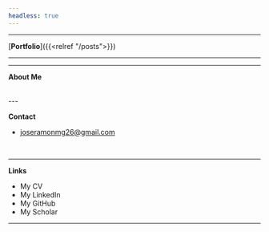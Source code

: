 ```yaml
---
headless: true
---
```


---
[**Portfolio**]({{<relref "/posts">}})

---

---
**About Me**

<br />
---

**Contact**

  - joseramonmg26@gmail.com

  <br />

--- 
**Links** 
 - My CV 
 - My LinkedIn
 - My GitHub
 - My Scholar 
--- 
